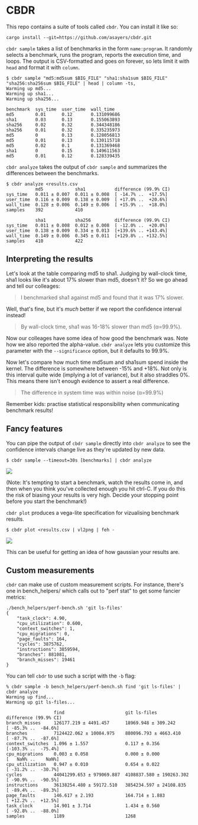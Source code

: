 # CBDR

This repo contains a suite of tools called `cbdr`.  You can install it like so:

```
cargo install --git=https://github.com/asayers/cbdr.git
```

`cbdr sample` takes a list of benchmarks in the form `name:program`.
It randomly selects a benchmark, runs the program, reports the execution
time, and loops.  The output is CSV-formatted and goes on forever, so lets
limit it with `head` and format it with `column`.

```
$ cbdr sample "md5:md5sum $BIG_FILE" "sha1:sha1sum $BIG_FILE" "sha256:sha256sum $BIG_FILE" | head | column -ts,
Warming up md5...
Warming up sha1...
Warming up sha256...

benchmark  sys_time  user_time  wall_time
md5        0.01      0.12       0.131099686
sha1       0.03      0.13       0.155063893
sha256     0.02      0.32       0.344348186
sha256     0.01      0.32       0.335235973
md5        0         0.13       0.128056813
md5        0.01      0.13       0.130115718
md5        0.02      0.1        0.131369468
sha1       0         0.15       0.149611563
md5        0.01      0.12       0.128339435
```

`cbdr analyze` takes the output of `cbdr sample` and summarizes the differences
between the benchmarks.

```
$ cbdr analyze <results.csv
           md5            sha1           difference (99.9% CI)
sys_time   0.011 ± 0.007  0.011 ± 0.008  [ -14.7% ..  +17.5%]
user_time  0.116 ± 0.009  0.138 ± 0.009  [ +17.0% ..  +20.6%]
wall_time  0.128 ± 0.006  0.149 ± 0.006  [ +15.9% ..  +18.0%]
samples    392            410

           sha1           sha256         difference (99.9% CI)
sys_time   0.011 ± 0.008  0.012 ± 0.008  [ -12.0% ..  +20.0%]
user_time  0.138 ± 0.009  0.334 ± 0.013  [+139.6% .. +143.4%]
wall_time  0.149 ± 0.006  0.345 ± 0.011  [+129.8% .. +132.5%]
samples    410            422
```

## Interpreting the results

Let's look at the table comparing md5 to sha1.  Judging by wall-clock time,
sha1 looks like it's about 17% slower than md5, doesn't it?  So we go ahead
and tell our colleages:

> I benchmarked sha1 against md5 and found that it was 17% slower.

Well, that's fine, but it's _much_ better if we report the confidence
interval instead!

> By wall-clock time, sha1 was 16-18% slower than md5 (α=99.9%).

Now our colleages have some idea of how good the benchmark was.  Note how
we also reported the alpha-value.  `cbdr analyze` lets you customize this
parameter with the `--significance` option, but it defaults to 99.9%.

Now let's compare how much time md5sum and sha1sum spend inside the kernel.
The difference is somewhere between -15% and +18%.  Not only is this interval
quite wide (implying a lot of variance), but it also straddles 0%.  This means
there isn't enough evidence to assert a real difference.

> The difference in system time was within noise (α=99.9%)

Remember kids: practise statistical responsibility when communicating
benchmark results!

## Fancy features

You can pipe the output of `cbdr sample` directly into `cbdr analyze` to
see the confidence intervals change live as they're updated by new data.

```
$ cbdr sample --timeout=30s [benchmarks] | cbdr analyze
```

![](https://github.com/asayers/cbdr/raw/master/demo.gif)

(Note: It's tempting to start a benchmark, watch the results come in, and
then when you think you've collected enough you hit ctrl-C.  If you do this
the risk of biasing your results is very high.  Decide your stopping point
before you start the benchmark!)

`cbdr plot` produces a vega-lite specification for vizualising benchmark
results.

```
$ cbdr plot <results.csv | vl2png | feh -
```

![](https://github.com/asayers/cbdr/raw/master/demo.png)

This can be useful for getting an idea of how gaussian your results are.

## Custom measurements

`cbdr` can make use of custom measurement scripts.  For instance, there's one
in bench_helpers/ which calls out to "perf stat" to get some fancier metrics:

```
./bench_helpers/perf-bench.sh 'git ls-files'
{
    "task_clock": 4.90,
    "cpu_utilization": 0.600,
    "context_switches": 1,
    "cpu_migrations": 0,
    "page_faults": 164,
    "cycles": 3875762,
    "instructions": 3859594,
    "branches": 881081,
    "branch_misses": 19461
}
```

You can tell `cbdr` to use such a script with the `-b` flag:

```
% cbdr sample -b bench_helpers/perf-bench.sh find 'git ls-files' | cbdr analyze
Warming up find...
Warming up git ls-files...

                  find                       git ls-files              difference (99.9% CI)
branch_misses     126177.219 ± 4491.457      18969.948 ± 309.242       [ -85.3% ..  -84.6%]
branches          7124422.062 ± 10084.975    880096.793 ± 4663.410     [ -87.7% ..  -87.6%]
context_switches  1.096 ± 1.557              0.117 ± 0.356             [-103.3% ..  -75.4%]
cpu_migrations    0.003 ± 0.058              0.000 ± 0.000             [   NaN% ..    NaN%]
cpu_utilization   0.947 ± 0.010              0.654 ± 0.022             [ -31.2% ..  -30.7%]
cycles            44041299.653 ± 979069.887  4108837.580 ± 190263.302  [ -90.9% ..  -90.5%]
instructions      36138254.480 ± 59172.510   3854234.597 ± 24108.835   [ -89.4% ..  -89.3%]
page_faults       146.617 ± 2.193            164.714 ± 1.883           [ +12.2% ..  +12.5%]
task_clock        14.901 ± 3.714             1.434 ± 0.560             [ -92.8% ..  -88.0%]
samples           1189                       1268
```
